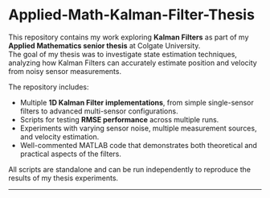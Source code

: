 # Applied-Math-Kalman-Filter-Thesis

This repository contains my work exploring **Kalman Filters** as part of my **Applied Mathematics senior thesis** at Colgate University.  
The goal of my thesis was to investigate state estimation techniques, analyzing how Kalman Filters can accurately estimate position and velocity from noisy sensor measurements.  

The repository includes:

- Multiple **1D Kalman Filter implementations**, from simple single-sensor filters to advanced multi-sensor configurations.  
- Scripts for testing **RMSE performance** across multiple runs.  
- Experiments with varying sensor noise, multiple measurement sources, and velocity estimation.  
- Well-commented MATLAB code that demonstrates both theoretical and practical aspects of the filters.  

All scripts are standalone and can be run independently to reproduce the results of my thesis experiments.  

---
